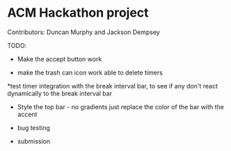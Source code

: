 # ACM Hackathon project

Contributors: Duncan Murphy and Jackson Dempsey

TODO:

* Make the accept button work

* make the trash can icon work able to delete timers

 *test timer integration with the break interval bar, to see if any don't react dynamically to the break interval bar

 * Style the top bar - no gradients just replace the color of the bar with the accent


 
 * bug testing

 * submission